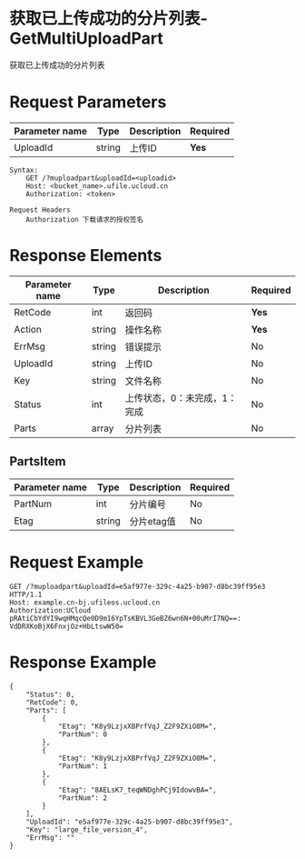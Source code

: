 # 获取已上传成功的分片列表-GetMultiUploadPart

获取已上传成功的分片列表

# Request Parameters
|Parameter name|Type|Description|Required|
|---|---|---|---|
|UploadId|string|上传ID|**Yes**|

```
Syntax:
	GET /?muploadpart&uploadId=<uploadid>
	Host: <bucket_name>.ufile.ucloud.cn
	Authorization: <token> 

Request Headers
	Authorization 下载请求的授权签名
```

# Response Elements
|Parameter name|Type|Description|Required|
|---|---|---|---|
|RetCode|int|返回码|**Yes**|
|Action|string|操作名称|**Yes**|
|ErrMsg|string|错误提示|No|
|UploadId|string|上传ID|No|
|Key|string|文件名称|No|
|Status|int|上传状态，0：未完成，1：完成|No|
|Parts|array|分片列表|No|

## PartsItem
|Parameter name|Type|Description|Required|
|---|---|---|---|
|PartNum|int|分片编号|No|
|Etag|string|分片etag值|No|

# Request Example
```
GET /?muploadpart&uploadId=e5af977e-329c-4a25-b907-d8bc39ff95e3 HTTP/1.1
Host: example.cn-bj.ufileos.ucloud.cn
Authorization:UCloud pRAtiCbYdYI9wqHMqcQe0D9m16YpTsKBVL3GeBZ6wn6N+00uMrI7NQ==:
VdDRXKoBjX6FnxjOz+HbLtswW50=

```

# Response Example
```
{
    "Status": 0, 
    "RetCode": 0, 
    "Parts": [
        {
            "Etag": "K8y9LzjxXBPrfVqJ_Z2F9ZXiO8M=", 
            "PartNum": 0
        }, 
        {
            "Etag": "K8y9LzjxXBPrfVqJ_Z2F9ZXiO8M=", 
            "PartNum": 1
        }, 
        {
            "Etag": "8AELsK7_teqWNDghPCj9IdowvBA=", 
            "PartNum": 2
        }
    ], 
    "UploadId": "e5af977e-329c-4a25-b907-d8bc39ff95e3", 
    "Key": "large_file_version_4", 
    "ErrMsg": ""
}
```

